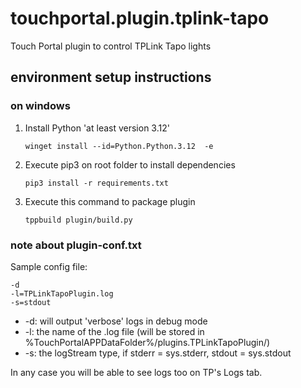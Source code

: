 # touchportal.plugin.tplink-tapo
Touch Portal plugin to control TPLink Tapo lights


## environment setup instructions
### on windows
1. Install Python 'at least version 3.12'
    ```Shell
    winget install --id=Python.Python.3.12  -e
    ```
2. Execute pip3 on root folder to install dependencies
    ```Shell
    pip3 install -r requirements.txt
    ```
3. Execute this command to package plugin
    ```Shell
    tppbuild plugin/build.py
    ```

### note about plugin-conf.txt
Sample config file:
```Shell
-d
-l=TPLinkTapoPlugin.log
-s=stdout
```
- -d: will output 'verbose' logs in debug mode
- -l: the name of the .log file (will be stored in %TouchPortalAPPDataFolder%/plugins.TPLinkTapoPlugin/)
- -s: the logStream type, if stderr = sys.stderr, stdout = sys.stdout

In any case you will be able to see logs too on TP's Logs tab.